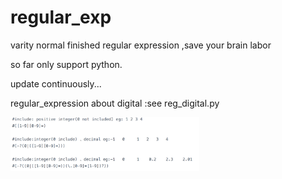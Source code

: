 # regular_exp
varity normal finished regular expression ,save your  brain labor

so far only support python.

update continuously...

regular_expression about digital :see reg_digital.py


<img src="https://github.com/fogCrow/regular_exp/blob/master/digital.png" width="60%" height="17%">
